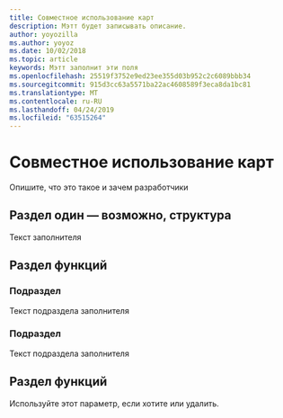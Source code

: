 ```yaml
---
title: Совместное использование карт
description: Мэтт будет записывать описание.
author: yoyozilla
ms.author: yoyoz
ms.date: 10/02/2018
ms.topic: article
keywords: Мэтт заполнит эти поля
ms.openlocfilehash: 25519f3752e9ed23ee355d03b952c2c6089bbb34
ms.sourcegitcommit: 915d3cc63a5571ba22ac4608589f3eca8da1bc81
ms.translationtype: MT
ms.contentlocale: ru-RU
ms.lasthandoff: 04/24/2019
ms.locfileid: "63515264"
---
```

# <a name="map-sharing"></a>Совместное использование карт

Опишите, что это такое и зачем разработчики

## <a name="section-one---maybe-an-outline"></a>Раздел один — возможно, структура

Текст заполнителя

## <a name="feature-section"></a>Раздел функций

### <a name="sub-section"></a>Подраздел

Текст подраздела заполнителя

### <a name="sub-section"></a>Подраздел

Текст подраздела заполнителя

## <a name="feature-section"></a>Раздел функций

Используйте этот параметр, если хотите или удалить.
